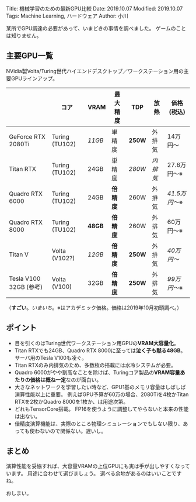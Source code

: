 Title: 機械学習のための最新GPU比較
Date: 2019.10.07
Modified: 2019.10.07
Tags: Machine Learning, ハードウェア
Author: 小川

某所でGPU調達の必要があって、いまどきの事情を調べました。
ゲームのことは知りません。

## 主要GPU一覧

NVidia製Volta/Turing世代ハイエンドデスクトップ／ワークステーション用の主要GPUラインアップ。

|                        | コア            | VRAM     | 最大精度   | TDP      | 放熱     | 価格(税込)    |
| ---------------------- | -------------- | -------- | --------- | -------- | ------- | ------------ |
| GeForce RTX 2080Ti     | Turing (TU102) | *11GB*   | 単精度     | **250W** | 外排気   | 14万円〜      |
| Titan RTX              | Turing (TU102) | 24GB     | 単精度     | *280W*   | *内排気* | 27.6万円〜※   |
| Quadro RTX 6000        | Turing (TU102) | 24GB     | **倍精度** | 260W     | 外排気   | *41.5万円〜*※ |
| Quadro RTX 8000        | Turing (TU102) | **48GB** | **倍精度** | 260W     | 外排気   | 60万円〜※     |
| Titan V                | Volta (V102?)  | *12GB*   | **倍精度** | **250W** | 外排気   | *40万円〜*    |
| Tesla V100 32GB (参考) | Volta (V100)   | 32GB     | **倍精度** | **250W** | 外排気   | *99万円〜*※   |

（**すごい**。*いまいち*。※はアカデミック価格。価格は2019年10月初頭調べ。）

## ポイント

- 目を引くのはTuring世代ワークステーション用GPUの**VRAM大容量化**。
- Titan RTXでも24GB、Quadro RTX 8000に至っては**泣く子も黙る48GB**。
サーバ用のTesla V100も凌ぐ。
- Titan RTXのみ内排気のため、多数枚の搭載には水冷システムが必要。
- Quadro 6000がやや割高なことを除けば、Turingコア製品の**VRAM容量あたりの価格は概ね一定**なのが面白い。
- 大きなネットワークを学習したい時など、GPU1基のメモリ容量はしばしば演算性能以上に重要。
例えばGPU予算が60万の場合、2080Tiを4枚かTitan RTXを2枚かQuadro 8000を1枚か、は用途次第。
- どれもTensorCore搭載。
FP16を使うように調整してやらないと本来の性能は出ない。
- 倍精度演算機能は、実際のところ物理シミュレーションでもしない限り、あっても使わないので関係ない。遅いし。 

## まとめ

演算性能を妥協すれば、大容量VRAMの上位GPUにも実は手が出しやすくなっています。
用途に合わせて選びましょう。
選べる余地があるのはいいことですね。

おしまい。
